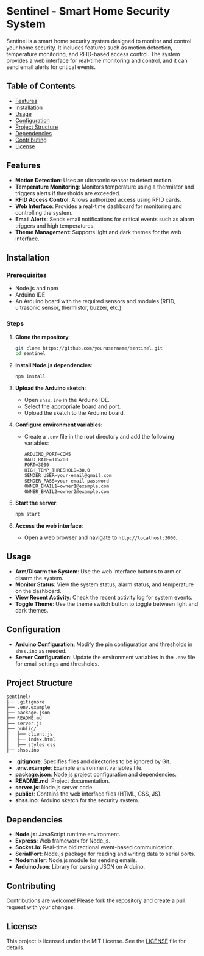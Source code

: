 # Sentinel - Smart Home Security System

Sentinel is a smart home security system designed to monitor and control your home security. It includes features such as motion detection, temperature monitoring, and RFID-based access control. The system provides a web interface for real-time monitoring and control, and it can send email alerts for critical events.

## Table of Contents

-   [Features](#features)
-   [Installation](#installation)
-   [Usage](#usage)
-   [Configuration](#configuration)
-   [Project Structure](#project-structure)
-   [Dependencies](#dependencies)
-   [Contributing](#contributing)
-   [License](#license)

## Features

-   **Motion Detection**: Uses an ultrasonic sensor to detect motion.
-   **Temperature Monitoring**: Monitors temperature using a thermistor and triggers alerts if thresholds are exceeded.
-   **RFID Access Control**: Allows authorized access using RFID cards.
-   **Web Interface**: Provides a real-time dashboard for monitoring and controlling the system.
-   **Email Alerts**: Sends email notifications for critical events such as alarm triggers and high temperatures.
-   **Theme Management**: Supports light and dark themes for the web interface.

## Installation

### Prerequisites

-   Node.js and npm
-   Arduino IDE
-   An Arduino board with the required sensors and modules (RFID, ultrasonic sensor, thermistor, buzzer, etc.)

### Steps

1. **Clone the repository**:

    ```sh
    git clone https://github.com/yourusername/sentinel.git
    cd sentinel
    ```

2. **Install Node.js dependencies**:

    ```sh
    npm install
    ```

3. **Upload the Arduino sketch**:

    - Open `shss.ino` in the Arduino IDE.
    - Select the appropriate board and port.
    - Upload the sketch to the Arduino board.

4. **Configure environment variables**:

    - Create a `.env` file in the root directory and add the following variables:
        ```env
        ARDUINO_PORT=COM5
        BAUD_RATE=115200
        PORT=3000
        HIGH_TEMP_THRESHOLD=30.0
        SENDER_USER=your-email@gmail.com
        SENDER_PASS=your-email-password
        OWNER_EMAIL1=owner1@example.com
        OWNER_EMAIL2=owner2@example.com
        ```

5. **Start the server**:

    ```sh
    npm start
    ```

6. **Access the web interface**:
    - Open a web browser and navigate to `http://localhost:3000`.

## Usage

-   **Arm/Disarm the System**: Use the web interface buttons to arm or disarm the system.
-   **Monitor Status**: View the system status, alarm status, and temperature on the dashboard.
-   **View Recent Activity**: Check the recent activity log for system events.
-   **Toggle Theme**: Use the theme switch button to toggle between light and dark themes.

## Configuration

-   **Arduino Configuration**: Modify the pin configuration and thresholds in `shss.ino` as needed.
-   **Server Configuration**: Update the environment variables in the `.env` file for email settings and thresholds.

## Project Structure

```
sentinel/
├── .gitignore
├── .env.example
├── package.json
├── README.md
├── server.js
├── public/
│   ├── client.js
│   ├── index.html
│   ├── styles.css
├── shss.ino
```

-   **.gitignore**: Specifies files and directories to be ignored by Git.
-   **.env.example**: Example environment variables file.
-   **package.json**: Node.js project configuration and dependencies.
-   **README.md**: Project documentation.
-   **server.js**: Node.js server code.
-   **public/**: Contains the web interface files (HTML, CSS, JS).
-   **shss.ino**: Arduino sketch for the security system.

## Dependencies

-   **Node.js**: JavaScript runtime environment.
-   **Express**: Web framework for Node.js.
-   **Socket.io**: Real-time bidirectional event-based communication.
-   **SerialPort**: Node.js package for reading and writing data to serial ports.
-   **Nodemailer**: Node.js module for sending emails.
-   **ArduinoJson**: Library for parsing JSON on Arduino.

## Contributing

Contributions are welcome! Please fork the repository and create a pull request with your changes.

## License

This project is licensed under the MIT License. See the [LICENSE](LICENSE) file for details.
